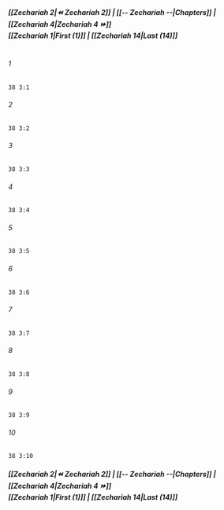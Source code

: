 
##### **[[Zechariah 2|⏪ Zechariah 2]] | [[-- Zechariah --|Chapters]] | [[Zechariah 4|Zechariah 4 ⏩]]**<br>**[[Zechariah 1|First (1)]] | [[Zechariah 14|Last (14)]]**<br><br>

###### 1
``` verse
38 3:1
```
###### 2
``` verse
38 3:2
```
###### 3
``` verse
38 3:3
```
###### 4
``` verse
38 3:4
```
###### 5
``` verse
38 3:5
```
###### 6
``` verse
38 3:6
```
###### 7
``` verse
38 3:7
```
###### 8
``` verse
38 3:8
```
###### 9
``` verse
38 3:9
```
###### 10
``` verse
38 3:10
```

##### **[[Zechariah 2|⏪ Zechariah 2]] | [[-- Zechariah --|Chapters]] | [[Zechariah 4|Zechariah 4 ⏩]]**<br>**[[Zechariah 1|First (1)]] | [[Zechariah 14|Last (14)]]**
